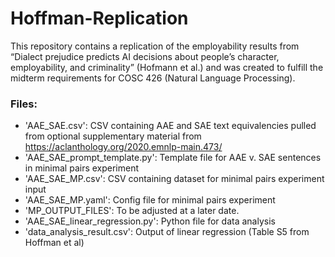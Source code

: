# Hoffman-Replication
This repository contains a replication of the employability results from “Dialect prejudice predicts AI decisions about people’s character, employability, and criminality” (Hofmann et al.) and was created to fulfill the midterm requirements for COSC 426 (Natural Language Processing).


### Files:

* 'AAE_SAE.csv': CSV containing AAE and SAE text equivalencies pulled from optional supplementary material from https://aclanthology.org/2020.emnlp-main.473/
* 'AAE_SAE_prompt_template.py': Template file for AAE v. SAE sentences in minimal pairs experiment
* 'AAE_SAE_MP.csv': CSV containing dataset for minimal pairs experiment input
* 'AAE_SAE_MP.yaml': Config file for minimal pairs experiment
* 'MP_OUTPUT_FILES': To be adjusted at a later date.
* 'AAE_SAE_linear_regression.py': Python file for data analysis
* 'data_analysis_result.csv': Output of linear regression (Table S5 from Hoffman et al)
